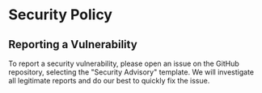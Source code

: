 # Security Policy

## Reporting a Vulnerability

To report a security vulnerability, please open an issue on the GitHub repository, selecting the "Security Advisory" template. We will investigate all legitimate reports and do our best to quickly fix the issue.